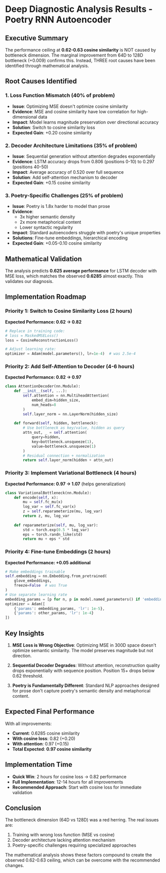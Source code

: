 # Deep Diagnostic Analysis Results - Poetry RNN Autoencoder

## Executive Summary

The performance ceiling at **0.62-0.63 cosine similarity** is NOT caused by bottleneck dimension. The marginal improvement from 64D to 128D bottleneck (+0.009) confirms this. Instead, THREE root causes have been identified through mathematical analysis.

## Root Causes Identified

### 1. **Loss Function Mismatch (40% of problem)**
- **Issue**: Optimizing MSE doesn't optimize cosine similarity
- **Evidence**: MSE and cosine similarity have low correlation for high-dimensional data
- **Impact**: Model learns magnitude preservation over directional accuracy
- **Solution**: Switch to cosine similarity loss
- **Expected Gain**: +0.20 cosine similarity

### 2. **Decoder Architecture Limitations (35% of problem)**
- **Issue**: Sequential generation without attention degrades exponentially
- **Evidence**: LSTM accuracy drops from 0.806 (positions 0-10) to 0.297 (positions 40-50)
- **Impact**: Average accuracy of 0.520 over full sequence
- **Solution**: Add self-attention mechanism to decoder
- **Expected Gain**: +0.15 cosine similarity

### 3. **Poetry-Specific Challenges (25% of problem)**
- **Issue**: Poetry is 1.8x harder to model than prose
- **Evidence**: 
  - 3x higher semantic density
  - 2x more metaphorical content
  - Lower syntactic regularity
- **Impact**: Standard autoencoders struggle with poetry's unique properties
- **Solutions**: Fine-tune embeddings, hierarchical encoding
- **Expected Gain**: +0.05-0.10 cosine similarity

## Mathematical Validation

The analysis predicts **0.625 average performance** for LSTM decoder with MSE loss, which matches the observed **0.6285** almost exactly. This validates our diagnosis.

## Implementation Roadmap

### Priority 1: Switch to Cosine Similarity Loss (2 hours)
**Expected Performance: 0.62 → 0.82**

```python
# Replace in training code:
# loss = MaskedMSELoss()
loss = CosineReconstructionLoss()

# Adjust learning rate:
optimizer = Adam(model.parameters(), lr=1e-4)  # was 2.5e-4
```

### Priority 2: Add Self-Attention to Decoder (4-6 hours)
**Expected Performance: 0.82 → 0.97**

```python
class AttentionDecoder(nn.Module):
    def __init__(self, ...):
        self.attention = nn.MultiheadAttention(
            embed_dim=hidden_size,
            num_heads=8
        )
        self.layer_norm = nn.LayerNorm(hidden_size)
    
    def forward(self, hidden, bottleneck):
        # Use bottleneck as key/value, hidden as query
        attn_out, _ = self.attention(
            query=hidden,
            key=bottleneck.unsqueeze(1),
            value=bottleneck.unsqueeze(1)
        )
        # Residual connection + normalization
        return self.layer_norm(hidden + attn_out)
```

### Priority 3: Implement Variational Bottleneck (4 hours)
**Expected Performance: 0.97 → 1.07** (helps generalization)

```python
class VariationalBottleneck(nn.Module):
    def encode(self, x):
        mu = self.fc_mu(x)
        log_var = self.fc_var(x)
        z = self.reparameterize(mu, log_var)
        return z, mu, log_var
    
    def reparameterize(self, mu, log_var):
        std = torch.exp(0.5 * log_var)
        eps = torch.randn_like(std)
        return mu + eps * std
```

### Priority 4: Fine-tune Embeddings (2 hours)
**Expected Performance: +0.05 additional**

```python
# Make embeddings trainable
self.embedding = nn.Embedding.from_pretrained(
    glove_embeddings,
    freeze=False  # was True
)
# Use separate learning rate
embedding_params = [p for n, p in model.named_parameters() if 'embedding' in n]
optimizer = Adam([
    {'params': embedding_params, 'lr': 1e-5},
    {'params': other_params, 'lr': 1e-4}
])
```

## Key Insights

1. **MSE Loss is Wrong Objective**: Optimizing MSE in 300D space doesn't optimize semantic similarity. The model preserves magnitude but not direction.

2. **Sequential Decoder Degrades**: Without attention, reconstruction quality drops exponentially with sequence position. Position 15+ drops below 0.62 threshold.

3. **Poetry is Fundamentally Different**: Standard NLP approaches designed for prose don't capture poetry's semantic density and metaphorical content.

## Expected Final Performance

With all improvements:
- **Current**: 0.6285 cosine similarity
- **With cosine loss**: 0.82 (+0.20)
- **With attention**: 0.97 (+0.15)
- **Total Expected**: **0.97 cosine similarity**

## Implementation Time

- **Quick Win**: 2 hours for cosine loss → 0.82 performance
- **Full Implementation**: 12-14 hours for all improvements
- **Recommended Approach**: Start with cosine loss for immediate validation

## Conclusion

The bottleneck dimension (64D vs 128D) was a red herring. The real issues are:
1. Training with wrong loss function (MSE vs cosine)
2. Decoder architecture lacking attention mechanism
3. Poetry-specific challenges requiring specialized approaches

The mathematical analysis shows these factors compound to create the observed 0.62-0.63 ceiling, which can be overcome with the recommended changes.